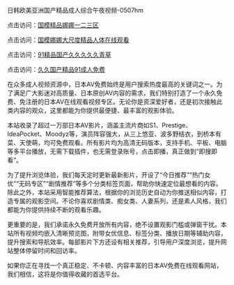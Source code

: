 日韩欧美亚洲国产精品成人综合午夜视频-0507hm


点击访问：<a href="https://gda-c7m.pages.dev/">国模精品娜娜一二三区</a>

点击访问：<a href="https://bsdf-5f5.pages.dev/">国模娜娜大尺度精品人体在线观看</a>

点击访问：<a href="https://tfda.pages.dev/">91精品国产久久久久久青草</a>

点击访问：<a href="https://gsd-agv.pages.dev/">久久国产精品91成人免费</a>


在众多成人视频资源中，日本AV免费始终是用户搜索热度最高的关键词之一。为了满足广大影迷对高质量、日本原创AV内容的需求，我们特别打造了一个永久免费、免注册的日本AV在线观看视频专区。无论你是资深爱好者，还是初次接触此类内容的观众，这里都能为你提供最便捷、最丰富的观影体验。

本站收录了超过一万部日本AV影片，涵盖主流片商如S1、Prestige、IdeaPocket、Moodyz等，演员阵容强大，从三上悠亚、波多野结衣，到桥本有菜、天使萌，均可免费观看。所有影片均为高清无码版本，支持手机、平板、电脑等多平台播放，无需下载插件，也无需登录账号，点击即播，真正做到“即搜即看”。

为了提升浏览体验，我们每天定时更新最新影片，开设了“今日推荐”“热门女优”“无码专区”“剧情推荐”等多个分类标签页面，帮助你快速定位最想看的内容。除此之外，本站采用智能推荐算法，根据你的浏览历史自动为你推送相似内容，打造专属的观影空间。不论你喜欢剧情类、痴女类、人妻系列，还是素人风格，我们都能为你提供持续不断的观看乐趣。

更重要的是，我们承诺永久免费开放所有内容，绝不设置观影门槛或弹窗干扰。本站所有视频均嵌入清晰预览图，附带女优信息、标签分类、播放日期等辅助内容，提升搜索和导航效率。每部影片下方还设有相关推荐，引导用户深度浏览，提升网站整体停留时间和回访率。

如果你正在寻找一个真正稳定、不卡顿、内容丰富的日本AV免费在线观看网站，我们相信，这将是你值得收藏的首选平台。

<span style="display:none;">[Canonical link]( ）</span>
